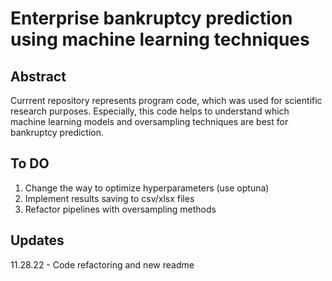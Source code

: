 # Enterprise bankruptcy prediction using machine learning techniques
## Abstract
Currrent repository represents program code, which was used for scientific research purposes. Especially, this code helps to understand which machine learning models and oversampling techniques are best for bankruptcy prediction.

## To DO

1. Change the way to optimize hyperparameters (use optuna)
2. Implement results saving to csv/xlsx files
3. Refactor pipelines with oversampling methods

## Updates

11.28.22 - Code refactoring and new readme

